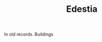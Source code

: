---
title: Edestia
letter: E
permalink: "/definitions/bld-edestia.html"
body: In old records. Buildings
published_at: '2018-07-07'
source: Black's Law Dictionary 2nd Ed (1910)
layout: post
---